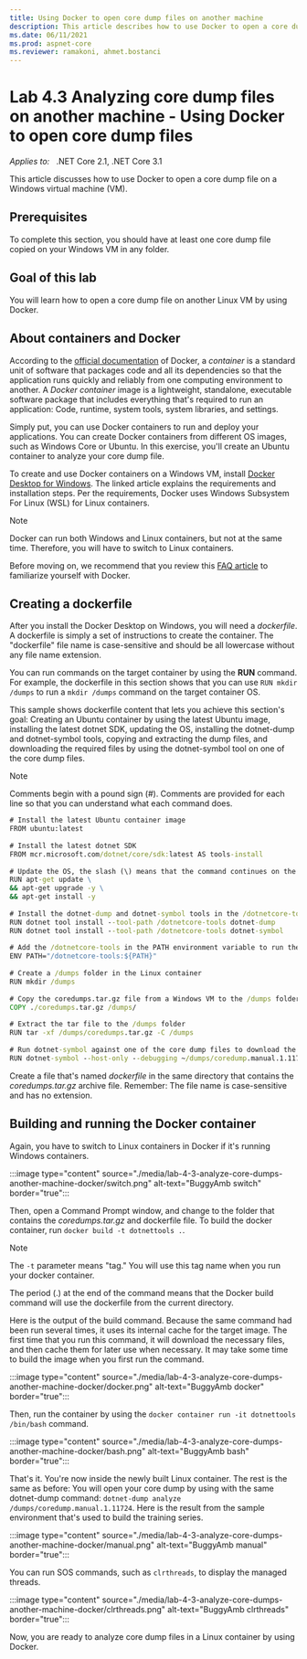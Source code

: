 ```yaml
---
title: Using Docker to open core dump files on another machine
description: This article describes how to use Docker to open a core dump file on another machine.
ms.date: 06/11/2021
ms.prod: aspnet-core
ms.reviewer: ramakoni, ahmet.bostanci
---
```

# Lab 4.3 Analyzing core dump files on another machine - Using Docker to open core dump files

_Applies to:_ &nbsp; .NET Core 2.1, .NET Core 3.1  

This article discusses how to use Docker to open a core dump file on a Windows virtual machine (VM).

## Prerequisites

To complete this section, you should have at least one core dump file copied on your Windows VM in any folder.

## Goal of this lab

You will learn how to open a core dump file on another Linux VM by using Docker.

## About containers and Docker

According to the [official documentation](https://www.docker.com/resources/what-container) of Docker, a *container* is a standard unit of software that packages code and all its dependencies so that the application runs quickly and reliably from one computing environment to another. A *Docker container* image is a lightweight, standalone, executable software package that includes everything that's required to run an application: Code, runtime, system tools, system libraries, and settings.

Simply put, you can use Docker containers to run and deploy your applications. You can create Docker containers from different OS images, such as Windows Core or Ubuntu. In this exercise, you'll create an Ubuntu container to analyze your core dump file.

To create and use Docker containers on a Windows VM, install [Docker Desktop for Windows](https://docs.docker.com/docker-for-windows/install/). The linked article explains the requirements and installation steps. Per the requirements, Docker uses Windows Subsystem For Linux (WSL) for Linux containers.

> [!NOTE]
> Docker can run both Windows and Linux containers, but not at the same time. Therefore, you will have to switch to Linux containers.

Before moving on, we recommend that you review this [FAQ article](https://docs.docker.com/desktop/faqs/) to familiarize yourself with Docker.

## Creating a dockerfile

After you install the Docker Desktop on Windows, you will need a *dockerfile*. A dockerfile is simply a set of instructions to create the container. The "dockerfile" file name is case-sensitive and should be all lowercase without any file name extension.

You can run commands on the target container by using the **RUN** command. For example, the dockerfile in this section shows that you can use `RUN mkdir /dumps` to run a `mkdir /dumps` command on the target container OS.

This sample shows dockerfile content that lets you achieve this section's goal: Creating an Ubuntu container by using the latest Ubuntu image, installing the latest dotnet SDK, updating the OS, installing the dotnet-dump and dotnet-symbol tools, copying and extracting the dump files, and downloading the required files by using the dotnet-symbol tool on one of the core dump files.

> [!NOTE]
> Comments begin with a pound sign (#). Comments are provided for each line so that you can understand what each command does.

```cmd
# Install the latest Ubuntu container image
FROM ubuntu:latest
 
# Install the latest dotnet SDK
FROM mcr.microsoft.com/dotnet/core/sdk:latest AS tools-install
 
# Update the OS, the slash (\) means that the command continues on the next line
RUN apt-get update \
&& apt-get upgrade -y \
&& apt-get install -y
 
# Install the dotnet-dump and dotnet-symbol tools in the /dotnetcore-tools folder
RUN dotnet tool install --tool-path /dotnetcore-tools dotnet-dump
RUN dotnet tool install --tool-path /dotnetcore-tools dotnet-symbol
 
# Add the /dotnetcore-tools in the PATH environment variable to run the dotnet-dump and dotnet-symbol tools directly
ENV PATH="/dotnetcore-tools:${PATH}"
 
# Create a /dumps folder in the Linux container
RUN mkdir /dumps
 
# Copy the coredumps.tar.gz file from a Windows VM to the /dumps folder on a Linux VM
COPY ./coredumps.tar.gz /dumps/
 
# Extract the tar file to the /dumps folder
RUN tar -xf /dumps/coredumps.tar.gz -C /dumps
 
# Run dotnet-symbol against one of the core dump files to download the required files (such as symbols and DAC)
RUN dotnet-symbol --host-only --debugging ~/dumps/coredump.manual.1.11724 
```

Create a file that's named *dockerfile* in the same directory that contains the *coredumps.tar.gz* archive file. Remember: The file name is case-sensitive and has no extension.

## Building and running the Docker container

Again, you have to switch to Linux containers in Docker if it's running Windows containers.

:::image type="content" source="./media/lab-4-3-analyze-core-dumps-another-machine-docker/switch.png" alt-text="BuggyAmb switch" border="true":::

Then, open a Command Prompt window, and change to the folder that contains the *coredumps.tar.gz* and dockerfile file. To build the docker container, run `docker build -t dotnettools .`.

> [!NOTE]
> The `-t` parameter means "tag." You will use this tag name when you run your docker container.
>
> The period (.) at the end of the command means that the Docker build command will use the dockerfile from the current directory.

Here is the output of the build command. Because the same command had been run several times, it uses its internal cache for the target image. The first time that you run this command, it will download the necessary files, and then cache them for later use when necessary. It may take some time to build the image when you first run the command.

:::image type="content" source="./media/lab-4-3-analyze-core-dumps-another-machine-docker/docker.png" alt-text="BuggyAmb docker" border="true":::

Then, run the container by using the `docker container run -it dotnettools /bin/bash` command.

:::image type="content" source="./media/lab-4-3-analyze-core-dumps-another-machine-docker/bash.png" alt-text="BuggyAmb bash" border="true":::

That's it. You're now inside the newly built Linux container. The rest is the same as before: You will open your core dump by using with the same dotnet-dump command: `dotnet-dump analyze /dumps/coredump.manual.1.11724`. Here is the result from the sample environment that's used to build the training series.

:::image type="content" source="./media/lab-4-3-analyze-core-dumps-another-machine-docker/manual.png" alt-text="BuggyAmb manual" border="true":::

You can run SOS commands, such as `clrthreads`, to display the managed threads.

:::image type="content" source="./media/lab-4-3-analyze-core-dumps-another-machine-docker/clrthreads.png" alt-text="BuggyAmb clrthreads" border="true":::

Now, you are ready to analyze core dump files in a Linux container by using Docker.
